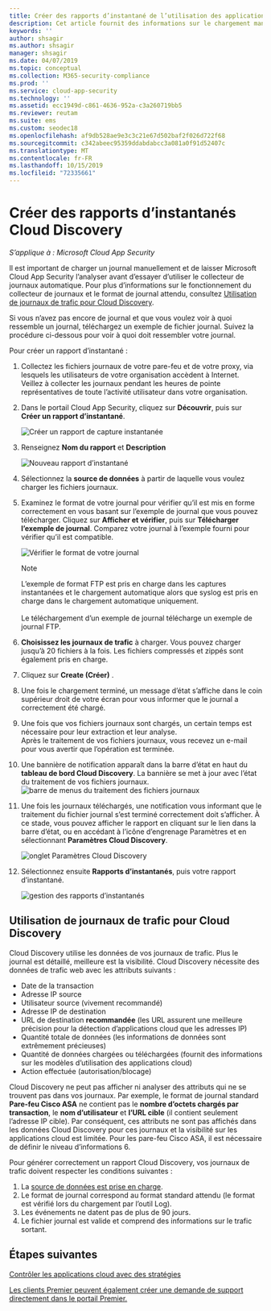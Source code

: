 ```yaml
---
title: Créer des rapports d’instantané de l’utilisation des applications cloud dans Cloud Discovery
description: Cet article fournit des informations sur le chargement manuel de journaux pour créer un rapport d’instantané de vos applications Cloud Discovery.
keywords: ''
author: shsagir
ms.author: shsagir
manager: shsagir
ms.date: 04/07/2019
ms.topic: conceptual
ms.collection: M365-security-compliance
ms.prod: ''
ms.service: cloud-app-security
ms.technology: ''
ms.assetid: ecc1949d-c861-4636-952a-c3a260719bb5
ms.reviewer: reutam
ms.suite: ems
ms.custom: seodec18
ms.openlocfilehash: af9db528ae9e3c3c21e67d502baf2f026d722f68
ms.sourcegitcommit: c342abeec95359ddabdabcc3a081a0f91d52407c
ms.translationtype: MT
ms.contentlocale: fr-FR
ms.lasthandoff: 10/15/2019
ms.locfileid: "72335661"
---
```

# <a name="create-snapshot-cloud-discovery-reports"></a>Créer des rapports d’instantanés Cloud Discovery

*S’applique à : Microsoft Cloud App Security*

Il est important de charger un journal manuellement et de laisser Microsoft Cloud App Security l’analyser avant d’essayer d’utiliser le collecteur de journaux automatique. Pour plus d’informations sur le fonctionnement du collecteur de journaux et le format de journal attendu, consultez [Utilisation de journaux de trafic pour Cloud Discovery](#log-format).

Si vous n’avez pas encore de journal et que vous voulez voir à quoi ressemble un journal, téléchargez un exemple de fichier journal. Suivez la procédure ci-dessous pour voir à quoi doit ressembler votre journal.


Pour créer un rapport d’instantané :
  
1. Collectez les fichiers journaux de votre pare-feu et de votre proxy, via lesquels les utilisateurs de votre organisation accèdent à Internet. Veillez à collecter les journaux pendant les heures de pointe représentatives de toute l’activité utilisateur dans votre organisation.  
  
2. Dans le portail Cloud App Security, cliquez sur **Découvrir**, puis sur **Créer un rapport d’instantané**.  
  
   ![Créer un rapport de capture instantanée](./media/create-new-snapshot-report.png)
     
3. Renseignez **Nom du rapport** et **Description**
  
    ![Nouveau rapport d’instantané](./media/new-snapshot-report.png) 

4. Sélectionnez la **source de données** à partir de laquelle vous voulez charger les fichiers journaux.  
  
5. Examinez le format de votre journal pour vérifier qu’il est mis en forme correctement en vous basant sur l’exemple de journal que vous pouvez télécharger. Cliquez sur **Afficher et vérifier**, puis sur **Télécharger l’exemple de journal**. Comparez votre journal à l’exemple fourni pour vérifier qu’il est compatible. 

   ![Vérifier le format de votre journal](./media/cloud-discovery-snapshot-verify.png)  

   > [!NOTE]
   > L’exemple de format FTP est pris en charge dans les captures instantanées et le chargement automatique alors que syslog est pris en charge dans le chargement automatique uniquement.<br></br>
   Le téléchargement d’un exemple de journal télécharge un exemple de journal FTP.


6. **Choisissez les journaux de trafic** à charger. Vous pouvez charger jusqu’à 20 fichiers à la fois. Les fichiers compressés et zippés sont également pris en charge.  
  
7. Cliquez sur **Create (Créer)** .  

8. Une fois le chargement terminé, un message d’état s’affiche dans le coin supérieur droit de votre écran pour vous informer que le journal a correctement été chargé.  
  
9. Une fois que vos fichiers journaux sont chargés, un certain temps est nécessaire pour leur extraction et leur analyse.  
   Après le traitement de vos fichiers journaux, vous recevez un e-mail pour vous avertir que l’opération est terminée. 
  
10. Une bannière de notification apparaît dans la barre d’état en haut du **tableau de bord Cloud Discovery**. La bannière se met à jour avec l’état du traitement de vos fichiers journaux.  
    ![barre de menus du traitement des fichiers journaux](./media/processing-log-file-menu-bar.png) 
   
11. Une fois les journaux téléchargés, une notification vous informant que le traitement du fichier journal s’est terminé correctement doit s’afficher. À ce stade, vous pouvez afficher le rapport en cliquant sur le lien dans la barre d’état, ou en accédant à l’icône d’engrenage Paramètres et en sélectionnant **Paramètres Cloud Discovery**.   
  
     ![onglet Paramètres Cloud Discovery](./media/discovery-settings-tab.png)
12. Sélectionnez ensuite **Rapports d’instantanés**, puis votre rapport d’instantané.
 
     ![gestion des rapports d’instantanés](./media/snapshot-report-managment.png)

  
## Utilisation de journaux de trafic pour Cloud Discovery <a name="log-format"></a>
Cloud Discovery utilise les données de vos journaux de trafic. Plus le journal est détaillé, meilleure est la visibilité. Cloud Discovery nécessite des données de trafic web avec les attributs suivants :
- Date de la transaction
- Adresse IP source
- Utilisateur source (vivement recommandé)
- Adresse IP de destination
- URL de destination **recommandée** (les URL assurent une meilleure précision pour la détection d’applications cloud que les adresses IP)
- Quantité totale de données (les informations de données sont extrêmement précieuses)
- Quantité de données chargées ou téléchargées (fournit des informations sur les modèles d’utilisation des applications cloud)
- Action effectuée (autorisation/blocage)

Cloud Discovery ne peut pas afficher ni analyser des attributs qui ne se trouvent pas dans vos journaux.
Par exemple, le format de journal standard **Pare-feu Cisco ASA** ne contient pas le **nombre d’octets chargés par transaction**, le **nom d’utilisateur** et **l’URL cible** (il contient seulement l’adresse IP cible).
Par conséquent, ces attributs ne sont pas affichés dans les données Cloud Discovery pour ces journaux et la visibilité sur les applications cloud est limitée. Pour les pare-feu Cisco ASA, il est nécessaire de définir le niveau d’informations 6. 


Pour générer correctement un rapport Cloud Discovery, vos journaux de trafic doivent respecter les conditions suivantes :
1. La [source de données est prise en charge](set-up-cloud-discovery.md#supported-firewalls-and-proxies).
2. Le format de journal correspond au format standard attendu (le format est vérifié lors du chargement par l’outil Log).
3. Les événements ne datent pas de plus de 90 jours.
4. Le fichier journal est valide et comprend des informations sur le trafic sortant.


 
## <a name="next-steps"></a>Étapes suivantes  
[Contrôler les applications cloud avec des stratégies](control-cloud-apps-with-policies.md)   

[Les clients Premier peuvent également créer une demande de support directement dans le portail Premier.](https://premier.microsoft.com/)  
    
      
  
